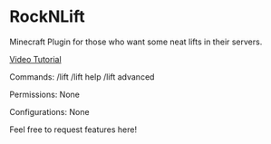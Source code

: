RockNLift
==========

Minecraft Plugin for those who want some neat lifts in their servers.

[Video Tutorial](http://youtu.be/vt5fpE0bzSY)

Commands:
/lift
/lift help
/lift advanced

Permissions:
None

Configurations:
None

Feel free to request features here!
